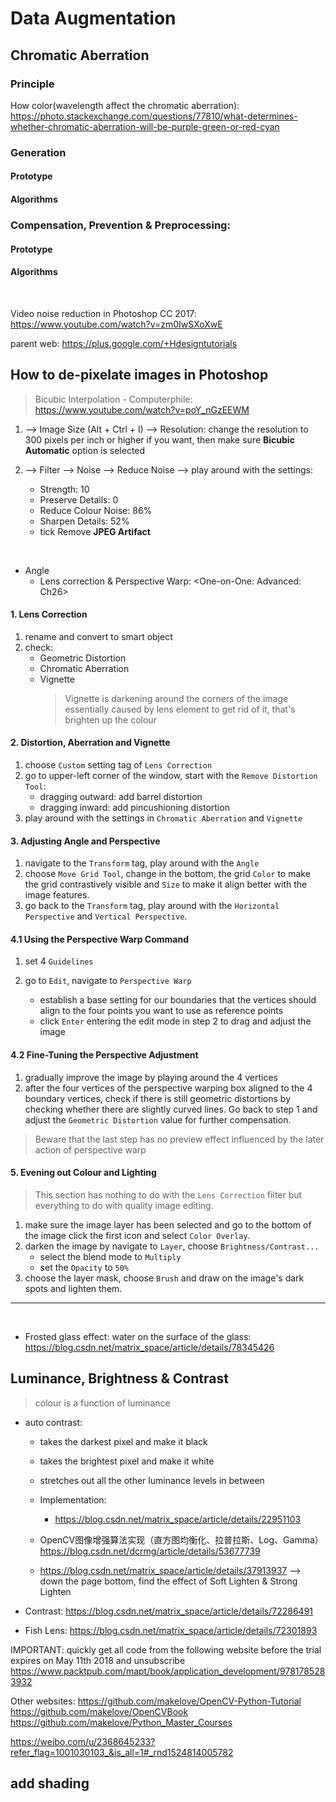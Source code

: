 # Data Augmentation

## Chromatic Aberration

### Principle

How color(wavelength affect the chromatic aberration): https://photo.stackexchange.com/questions/77810/what-determines-whether-chromatic-aberration-will-be-purple-green-or-red-cyan

### Generation

#### Prototype

#### Algorithms
  
### Compensation, Prevention & Preprocessing:

#### Prototype

#### Algorithms

<br/>



Video noise reduction in Photoshop CC 2017: <https://www.youtube.com/watch?v=zm0IwSXoXwE>

parent web: <https://plus.google.com/+Hdesigntutorials>



## How to de-pixelate images in Photoshop

> Bicubic Interpolation - Computerphile: <https://www.youtube.com/watch?v=poY_nGzEEWM>

1. --> Image Size (Alt + Ctrl + I) --> Resolution: change the resolution to 300 pixels per inch or higher if you want, then make sure **Bicubic Automatic** option is selected
2. --> Filter --> Noise --> Reduce Noise --> play around with the settings:
    
	- Strength: 10
    - Preserve Details: 0
    - Reduce Colour Noise: 86%
    - Sharpen Details: 52%
    - tick Remove **JPEG Artifact**




<br/>

- Angle
	- Lens correction & Perspective Warp: <One-on-One: Advanced: Ch26>

#### 1. Lens Correction

1. rename and convert to smart object 
2. check:
    - Geometric Distortion
    - Chromatic Aberration
    - Vignette
        > Vignette is darkening around the corners of the image essentially caused by lens element
        > to get rid of it, that's brighten up the colour



#### 2. Distortion, Aberration and Vignette
    
1. choose `Custom` setting tag of `Lens Correction`
2. go to upper-left corner of the window, start with the `Remove Distortion Tool`:
    - dragging outward: add barrel distortion
    - dragging inward: add pincushioning distortion
3. play around with the settings in `Chromatic Aberration` and `Vignette`
    
#### 3. Adjusting Angle and Perspective  

1. navigate to the `Transform` tag, play around with the `Angle`
2. choose `Move Grid Tool`, change in the bottom, the grid `Color` to make the grid contrastively visible and `Size` to make it align better with the image features.  
3. go back to the `Transform` tag, play around with the `Horizontal Perspective` and `Vertical Perspective`.
    
#### 4.1 Using the Perspective Warp Command

1. set 4 `Guidelines`
2. go to `Edit`, navigate to `Perspective Warp`
    
	- establish a base setting for our boundaries that the vertices should align to the four points you want to use as reference points
	- click `Enter` entering the edit mode in step 2 to drag and adjust the image
        
#### 4.2 Fine-Tuning the Perspective Adjustment

1. gradually improve the image by playing around the 4 vertices
2. after the four vertices of the perspective warping box aligned to the 4 boundary vertices, check if there is still geometric distortions by checking whether there are slightly curved lines. Go back to step 1 and adjust the `Geometric Distortion` value for further compensation.
    
> Beware that the last step has no preview effect influenced by the later action of perspective warp
    
#### 5. Evening out Colour and Lighting

> This section has nothing to do with the `Lens Correction` filter but everything to do with quality image editing.

1. make sure the image layer has been selected and go to the bottom of the image click the first icon and select `Color Overlay`. 
2. darken the image by navigate to `Layer`, choose `Brightness/Contrast...` 
    - select the blend mode to `Multiply`
    - set the `Opacity` to `50%`
3. choose the layer mask, choose `Brush` and draw on the image's dark spots and lighten them.



---
<br/>

- Frosted glass effect: water on the surface of the glass: https://blog.csdn.net/matrix_space/article/details/78345426



## Luminance, Brightness & Contrast
	
> colour is a function of luminance

- auto contrast:

	- takes the darkest pixel and make it black
	- takes the brightest pixel and make it white
	- stretches out all the other luminance levels in between

    - Implementation:
      - https://blog.csdn.net/matrix_space/article/details/22951103

  - OpenCV图像增强算法实现（直方图均衡化、拉普拉斯、Log、Gamma） https://blog.csdn.net/dcrmg/article/details/53677739

  - https://blog.csdn.net/matrix_space/article/details/37913937 --> down the page bottom, find the effect of Soft Lighten & Strong Lighten

- Contrast: https://blog.csdn.net/matrix_space/article/details/72286491



- Fish Lens: https://blog.csdn.net/matrix_space/article/details/72301893


IMPORTANT: quickly get all code from the following website before the trial expires on May 11th 2018 and unsubscribe 
<https://www.packtpub.com/mapt/book/application_development/9781785283932>


Other websites: 
<https://github.com/makelove/OpenCV-Python-Tutorial>
<https://github.com/makelove/OpenCVBook>
<https://github.com/makelove/Python_Master_Courses>

<https://weibo.com/u/2368645233?refer_flag=1001030103_&is_all=1#_rnd1524814005782>



## add shading


